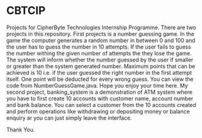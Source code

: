 # CBTCIP
Projects for CipherByte Technologies Internship Programme.
There are two projects in this repository.
First projects is a number guessing game. In the game the computer generates a random number in between 0 and 100 and the user has to guess the number in 10 attempts. If the user fails to guess the number withing the given number of attempts the they lose the game. The system will inform whether the number guessed by the user if smaller or greater than the system generated number. Maximum points that can be achieved is 10 i.e. if the user guessed the right number in the first attempt itself. One point will be deducted for every wrong guess.
You can view the code from NumberGuessGame.java.
Hope you enjoy your time here.
My second project, banking_system is a demonstration of ATM system where you have to first create 10 accounts with customer name, account number and bank balance. You can select a customer from the 10 accounts created and perform operations like withdrawing or depositing money or balance enquiry ar you can just simply leave the interface.

Thank You.
